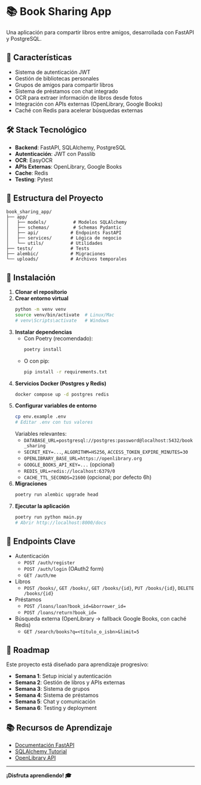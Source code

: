 # 📚 Book Sharing App

Una aplicación para compartir libros entre amigos, desarrollada con FastAPI y PostgreSQL.

## 🚀 Características

- Sistema de autenticación JWT
- Gestión de bibliotecas personales
- Grupos de amigos para compartir libros
- Sistema de préstamos con chat integrado
- OCR para extraer información de libros desde fotos
- Integración con APIs externas (OpenLibrary, Google Books)
- Caché con Redis para acelerar búsquedas externas

## 🛠️ Stack Tecnológico

- **Backend**: FastAPI, SQLAlchemy, PostgreSQL
- **Autenticación**: JWT con Passlib
- **OCR**: EasyOCR
- **APIs Externas**: OpenLibrary, Google Books
- **Cache**: Redis
- **Testing**: Pytest

## 📁 Estructura del Proyecto

```
book_sharing_app/
├── app/
│   ├── models/          # Modelos SQLAlchemy
│   ├── schemas/         # Schemas Pydantic
│   ├── api/            # Endpoints FastAPI
│   ├── services/       # Lógica de negocio
│   └── utils/          # Utilidades
├── tests/              # Tests
├── alembic/            # Migraciones
└── uploads/            # Archivos temporales
```

## 🚀 Instalación

1. **Clonar el repositorio**
2. **Crear entorno virtual**
   ```bash
   python -m venv venv
   source venv/bin/activate  # Linux/Mac
   # venv\Scripts\activate   # Windows
   ```
3. **Instalar dependencias**
   - Con Poetry (recomendado):
     ```bash
     poetry install
     ```
   - O con pip:
     ```bash
     pip install -r requirements.txt
     ```
4. **Servicios Docker (Postgres y Redis)**
   ```bash
   docker compose up -d postgres redis
   ```
5. **Configurar variables de entorno**
   ```bash
   cp env.example .env
   # Editar .env con tus valores
   ```
   Variables relevantes:
   - `DATABASE_URL=postgresql://postgres:password@localhost:5432/book_sharing`
   - `SECRET_KEY=...`, `ALGORITHM=HS256`, `ACCESS_TOKEN_EXPIRE_MINUTES=30`
   - `OPENLIBRARY_BASE_URL=https://openlibrary.org`
   - `GOOGLE_BOOKS_API_KEY=...` (opcional)
   - `REDIS_URL=redis://localhost:6379/0`
   - `CACHE_TTL_SECONDS=21600` (opcional; por defecto 6h)
6. **Migraciones**
   ```bash
   poetry run alembic upgrade head
   ```
7. **Ejecutar la aplicación**
   ```bash
   poetry run python main.py
   # Abrir http://localhost:8000/docs
   ```

## 🔗 Endpoints Clave

- Autenticación
  - `POST /auth/register`
  - `POST /auth/login` (OAuth2 form)
  - `GET /auth/me`
- Libros
  - `POST /books/`, `GET /books/`, `GET /books/{id}`, `PUT /books/{id}`, `DELETE /books/{id}`
- Préstamos
  - `POST /loans/loan?book_id=&borrower_id=`
  - `POST /loans/return?book_id=`
- Búsqueda externa (OpenLibrary → fallback Google Books, con caché Redis)
  - `GET /search/books?q=<título_o_isbn>&limit=5`

## 📝 Roadmap

Este proyecto está diseñado para aprendizaje progresivo:

- **Semana 1**: Setup inicial y autenticación
- **Semana 2**: Gestión de libros y APIs externas
- **Semana 3**: Sistema de grupos
- **Semana 4**: Sistema de préstamos
- **Semana 5**: Chat y comunicación
- **Semana 6**: Testing y deployment

## 📚 Recursos de Aprendizaje

- [Documentación FastAPI](https://fastapi.tiangolo.com/)
- [SQLAlchemy Tutorial](https://docs.sqlalchemy.org/en/20/tutorial/)
- [OpenLibrary API](https://openlibrary.org/developers/api)

---

**¡Disfruta aprendiendo! 🎓**
